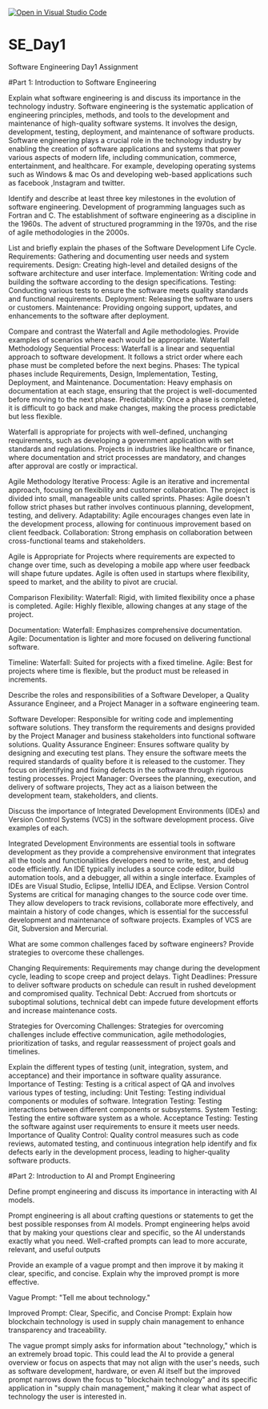[![Open in Visual Studio Code](https://classroom.github.com/assets/open-in-vscode-2e0aaae1b6195c2367325f4f02e2d04e9abb55f0b24a779b69b11b9e10269abc.svg)](https://classroom.github.com/online_ide?assignment_repo_id=15712213&assignment_repo_type=AssignmentRepo)
# SE_Day1
Software Engineering Day1 Assignment

#Part 1: Introduction to Software Engineering

Explain what software engineering is and discuss its importance in the technology industry.
Software engineering is the systematic application of engineering principles, methods, and tools to the development and maintenance of high-quality software systems. It involves the design, development, testing, deployment, and maintenance of software products.
Software engineering plays a crucial role in the technology industry by enabling the creation of software applications and systems that power various aspects of modern life, including communication, commerce, entertainment, and healthcare. For example, developing operating systems such as Windows & mac Os and developing web-based applications such as facebook ,Instagram and twitter.


Identify and describe at least three key milestones in the evolution of software engineering.
Development of programming languages such as Fortran and C.
The establishment of software engineering as a discipline in the 1960s.
The advent of structured programming in the 1970s, and the rise of agile methodologies in the 2000s.

List and briefly explain the phases of the Software Development Life Cycle.
Requirements: Gathering and documenting user needs and system requirements.
Design: Creating high-level and detailed designs of the software architecture and user interface.
Implementation: Writing code and building the software according to the design specifications.
Testing: Conducting various tests to ensure the software meets quality standards and functional requirements.
Deployment: Releasing the software to users or customers.
Maintenance: Providing ongoing support, updates, and enhancements to the software after deployment.


Compare and contrast the Waterfall and Agile methodologies. Provide examples of scenarios where each would be appropriate.
Waterfall Methodology
Sequential Process: Waterfall is a linear and sequential approach to software development. It follows a strict order where each phase must be completed before the next begins.
Phases: The typical phases include Requirements, Design, Implementation, Testing, Deployment, and Maintenance.
Documentation: Heavy emphasis on documentation at each stage, ensuring that the project is well-documented before moving to the next phase.
Predictability: Once a phase is completed, it is difficult to go back and make changes, making the process predictable but less flexible.

Waterfall is appropriate for projects with well-defined, unchanging requirements, such as developing a government application with set standards and regulations. Projects in industries like healthcare or finance, where documentation and strict processes are mandatory, and changes after approval are costly or impractical.

Agile Methodology
Iterative Process: Agile is an iterative and incremental approach, focusing on flexibility and customer collaboration. The project is divided into small, manageable units called sprints.
Phases: Agile doesn't follow strict phases but rather involves continuous planning, development, testing, and delivery.
Adaptability: Agile encourages changes even late in the development process, allowing for continuous improvement based on client feedback.
Collaboration: Strong emphasis on collaboration between cross-functional teams and stakeholders.

Agile is Appropriate for Projects where requirements are expected to change over time, such as developing a mobile app where user feedback will shape future updates.
Agile is often used in startups where flexibility, speed to market, and the ability to pivot are crucial.

Comparison
Flexibility:
Waterfall: Rigid, with limited flexibility once a phase is completed.
Agile: Highly flexible, allowing changes at any stage of the project.

Documentation:
Waterfall: Emphasizes comprehensive documentation.
Agile: Documentation is lighter and more focused on delivering functional software.

Timeline:
Waterfall: Suited for projects with a fixed timeline.
Agile: Best for projects where time is flexible, but the product must be released in increments.

Describe the roles and responsibilities of a Software Developer, a Quality Assurance Engineer, and a Project Manager in a software engineering team.

Software Developer: Responsible for writing code and implementing software solutions. They transform the requirements and designs provided by the Project Manager and business stakeholders into functional software solutions.
Quality Assurance Engineer: Ensures software quality by designing and executing test plans. They ensure the software meets the required standards of quality before it is released to the customer. They focus on identifying and fixing defects in the software through rigorous testing processes.
Project Manager: Oversees the planning, execution, and delivery of software projects, They act as a liaison between the development team, stakeholders, and clients.

Discuss the importance of Integrated Development Environments (IDEs) and Version Control Systems (VCS) in the software development process. Give examples of each.

Integrated Development Environments are essential tools in software development as they provide a comprehensive environment that integrates all the tools and functionalities developers need to write, test, and debug code efficiently. An IDE typically includes a source code editor, build automation tools, and a debugger, all within a single interface. Examples of IDEs are Visual Studio, Eclipse, IntelliJ IDEA, and Eclipse.
Version Control Systems are critical for managing changes to the source code over time. They allow developers to track revisions, collaborate more effectively, and maintain a history of code changes, which is essential for the successful development and maintenance of software projects. Examples of VCS are Git, Subversion and Mercurial.

What are some common challenges faced by software engineers? Provide strategies to overcome these challenges.

Changing Requirements: Requirements may change during the development cycle, leading to scope creep and project delays.
Tight Deadlines: Pressure to deliver software products on schedule can result in rushed development and compromised quality.
Technical Debt: Accrued from shortcuts or suboptimal solutions, technical debt can impede future development efforts and increase maintenance costs.

Strategies for Overcoming Challenges: Strategies for overcoming challenges include effective communication, agile methodologies, prioritization of tasks, and regular reassessment of project goals and timelines.


Explain the different types of testing (unit, integration, system, and acceptance) and their importance in software quality assurance.
Importance of Testing: Testing is a critical aspect of QA and involves various types of testing, including:
Unit Testing: Testing individual components or modules of software.
Integration Testing: Testing interactions between different components or subsystems.
System Testing: Testing the entire software system as a whole.
Acceptance Testing: Testing the software against user requirements to ensure it meets user needs.
Importance of Quality Control: Quality control measures such as code reviews, automated testing, and continuous integration help identify and fix defects early in the development process, leading to higher-quality software products.


#Part 2: Introduction to AI and Prompt Engineering


Define prompt engineering and discuss its importance in interacting with AI models.

Prompt engineering is all about crafting questions or statements to get the best possible responses from AI models. 
Prompt engineering helps avoid that by making your questions clear and specific, so the AI understands exactly what you need.
Well-crafted prompts can lead to more accurate, relevant, and useful outputs


Provide an example of a vague prompt and then improve it by making it clear, specific, and concise. Explain why the improved prompt is more effective.

Vague Prompt:
"Tell me about technology."

Improved Prompt:
Clear, Specific, and Concise Prompt:
Explain how blockchain technology is used in supply chain management to enhance transparency and traceability.

The vague prompt simply asks for information about "technology," which is an extremely broad topic. This could lead the AI to provide a general overview or focus on aspects that may not align with the user's needs, such as software development, hardware, or even AI itself but the improved prompt narrows down the focus to "blockchain technology" and its specific application in "supply chain management," making it clear what aspect of technology the user is interested in.
